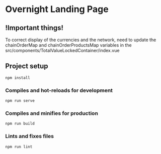 # Overnight Landing Page

## !Important things!

To correct display of the currencies and the network, need to update the chainOrderMap and chainOrderProductsMap variables in the src/components/TotalValueLockedContainer/index.vue

## Project setup
```
npm install
```

### Compiles and hot-reloads for development
```
npm run serve
```

### Compiles and minifies for production
```
npm run build
```

### Lints and fixes files
```
npm run lint
```

